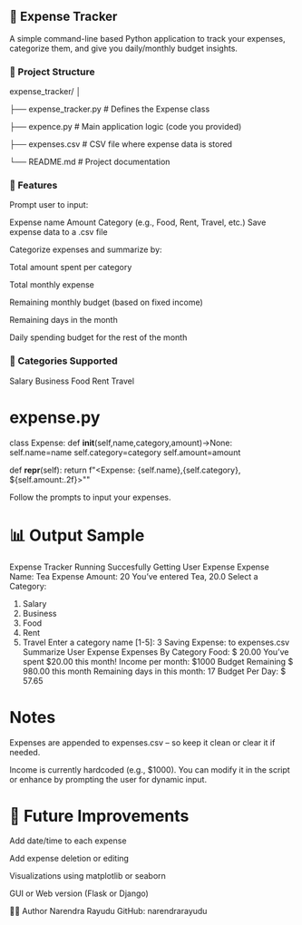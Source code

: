 ## 💸 Expense Tracker

A simple command-line based Python application to track your expenses, categorize them, and give you daily/monthly budget insights.

### 📂 Project Structure

expense_tracker/
│

├── expense_tracker.py    # Defines the Expense class

├── expence.py            # Main application logic (code you provided)

├── expenses.csv          # CSV file where expense data is stored

└── README.md             # Project documentation

### 🚀 Features
Prompt user to input:

Expense name
Amount
Category (e.g., Food, Rent, Travel, etc.)
Save expense data to a .csv file

Categorize expenses and summarize by:

Total amount spent per category

Total monthly expense

Remaining monthly budget (based on fixed income)

Remaining days in the month

Daily spending budget for the rest of the month

### 🧾 Categories Supported

Salary
Business
Food
Rent
Travel

# expense.py

class Expense:
  def __init__(self,name,category,amount)->None:
    self.name=name
    self.category=category
    self.amount=amount
  
  def __repr__(self):
    return f"<Expense: {self.name},{self.category}, ${self.amount:.2f}>""
        

Follow the prompts to input your expenses.

# 📊 Output Sample

Expense Tracker Running Succesfully
Getting User Expense
Expense Name: Tea
Expense Amount: 20
You’ve entered Tea, 20.0
Select a Category:
1. Salary
2. Business
3. Food
4. Rent
5. Travel
Enter a category name [1-5]: 3
Saving Expense: <Expense name=Tea, amount=20.0, category=Food> to expenses.csv
Summarize User Expense
Expenses By Category
Food: $ 20.00
You’ve spent $20.00 this month!
Income per month: $1000
Budget Remaining $ 980.00 this month
Remaining days in this month: 17
Budget Per Day: $ 57.65

# Notes

Expenses are appended to expenses.csv – so keep it clean or clear it if needed.

Income is currently hardcoded (e.g., $1000). You can modify it in the script or enhance by prompting the user for dynamic input.

# 📌 Future Improvements

Add date/time to each expense

Add expense deletion or editing

Visualizations using matplotlib or seaborn

GUI or Web version (Flask or Django)

🧑‍💻 Author
Narendra Rayudu
GitHub: narendrarayudu
